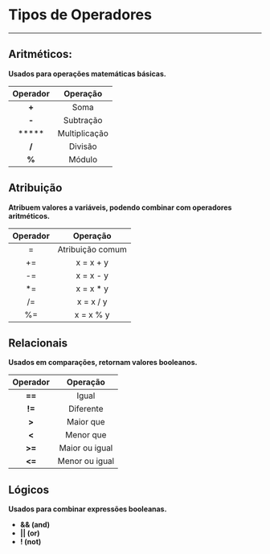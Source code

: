 # Tipos de Operadores 
****
## Aritméticos:
**Usados para operações matemáticas básicas.**

Operador   | Operação
:---------: | :------:
**+** | Soma
**-** | Subtração
***** | Multiplicação
**/** | Divisão
**%** | Módulo


## Atribuição
**Atribuem valores a variáveis, podendo combinar com operadores aritméticos.**

Operador   | Operação
:---------: | :------:
=| Atribuição comum
+= | x = x + y
-= | x = x - y
*=| x = x * y
/=| x = x / y
%= | x = x % y


## Relacionais 
**Usados em comparações, retornam valores booleanos.**

Operador   | Operação
:---------: | :------:
**==**| Igual 
**!=** | Diferente
**>**| Maior que
**<**| Menor que
**>=** | Maior ou igual
**<=** | Menor ou igual


## Lógicos
**Usados para combinar expressões booleanas.**

* **&& (and)**
* **|| (or)**
* **! (not)**

